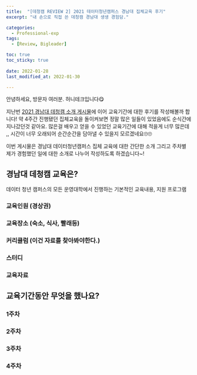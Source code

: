 ```yaml
---
title:  "[데청캠 REVIEW 2] 2021 데이터청년캠퍼스 경남대 집체교육 후기" 
excerpt: "내 손으로 직접 쓴 데청캠 경남대 생생 경험담."

categories:
  - Professional-exp
tags:
  - [Review, Bigleader]

toc: true
toc_sticky: true
 
date: 2022-01-28
last_modified_at: 2022-01-30

---
```


안녕하세요, 방문자 여러분. 허니테크입니다😋 

지난번 [2021 경남대 데청캠 소개 게시물](https://heoni00.github.io/professional-exp/bigleader-01/)에 이어 교육기간에 대한 후기를 작성해볼까 합니다! 약 4주간 진행됐던 집체교육을 돌이켜보면 정말 많은 일들이 있었음에도 순식간에 지나갔던것 같아요. 많은걸 배우고 얻을 수 있었던 교육기간에 대해 적을게 너무 많은데 ,, 시간이 너무 오래되어 순간순간을 담아낼 수 있을지 모르겠네요🙄🙄 

이번 게시물은 경남대 데이터청년캠퍼스 집체 교육에 대한 간단한 소개 그리고 주차별 제가 경험했던 일에 대한 소개로 나누어 작성하도록 하겠습니다~! 


## 경남대 데청캠 교육은?

데이터 청년 캠퍼스의 모든 운영대학에서 진행하는 기본적인 교육내용, 지원 프로그램

### 교육인원 (경상권)
### 교육장소 (숙소, 식사, 빨래등)
### 커리큘럼 (이건 자료를 찾아봐야한다.)
### 스터디 
### 교육자료


## 교육기간동안 무엇을 했나요?

### 1주차 

### 2주차 

### 3주차 

### 4주차 



